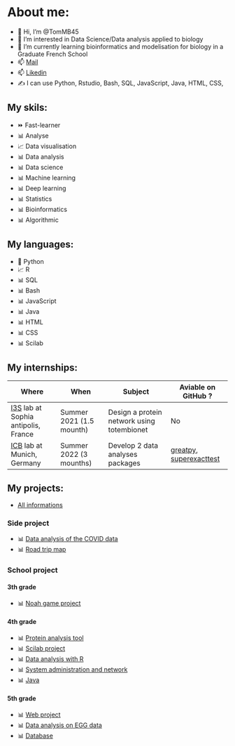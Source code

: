 # About me:
- 👋 Hi, I’m @TomMB45 
- 👀 I’m interested in Data Science/Data analysis applied to biology
- 🌱 I’m currently learning bioinformatics and modelisation for biology in a Graduate French School 
- 📫 [Mail](tom.mauger-birocheau@etu.univ-cotedazur.fr) 
- 📫 [Likedin](https://www.linkedin.com/in/tom-mauger-birocheau-1419981bb/?locale=en_US) 
- ✍️ I can use Python, Rstudio, Bash, SQL, JavaScript, Java, HTML, CSS, 

## My skils:
- ⏩ Fast-learner 
- 📊 Analyse 
- 📈 Data visualisation
- 📊 Data analysis
- 📊 Data science
- 📊 Machine learning
- 📊 Deep learning
- 📊 Statistics
- 📊 Bioinformatics
- 📊 Algorithmic

## My languages:
- 🐍 Python
- 📈 R
- 📊 SQL
- 📊 Bash
- 📊 JavaScript
- 📊 Java
- 📊 HTML
- 📊 CSS
- 📊 Scilab

## My internships: 
| Where | When | Subject | Aviable on GitHub ? |
|-------|------|---------|---------------------|
|[I3S](https://www.i3s.unice.fr/en/sparks-en) lab at Sophia antipolis, France | Summer 2021 (1.5 mounth) | Design a protein network using totembionet | No |
|[ICB](https://backup.helmholtz-munich.de/icb/research/groups/machine-learning/overview/index.html) lab at Munich, Germany | Summer 2022 (3 mounths) | Develop 2 data analyses packages | [greatpy](https://github.com/theislab/greatpy), [superexacttest](https://github.com/theislab/superexacttestpy) |

## My projects:
- [All informations](https://github.com/TomMB45/Perso/blob/main/Code/ReadMe.md) 
### Side project
- 📊 [Data analysis of the COVID data](https://github.com/TomMB45/Perso/tree/main/Code/Side_project/COVID)
- 📊 [Road trip map](https://github.com/TomMB45/Perso/tree/main/Code/Side_project/Trip_rome)

### School project 

#### 3th grade 
- 📊 [Noah game project](https://github.com/TomMB45/Perso/tree/main/Code/School/GB3/S2/Noe_Project) 

#### 4th grade
- 📊 [Protein analysis tool](https://github.com/TomMB45/Perso/tree/main/Code/School/GB4/S1/Projet) 
- 📊 [Scilab project](https://github.com/TomMB45/Perso/tree/main/Code/School/GB4/S2_BIMB/Mod%C3%A9lisation_r%C3%A9seau_bio)
- 📊 [Data analysis with R](https://github.com/TomMB45/Perso/tree/main/Code/School/GB4/S2_BIMB/R/Projet)
- 📊 [System administration and network](https://github.com/TomMB45/Perso/tree/main/Code/School/GB4/S2_BIMB/Sys_Admin)
- 📊 [Java](https://github.com/TomMB45/Perso/tree/main/Code/School/GB4/S2_BIMB/java/Projet)

#### 5th grade
- 📊 [Web project]()
- 📊 [Data analysis on EGG data]() 
- 📊 [Database](https://github.com/TomMB45/Perso/tree/main/Code/School/GB5/S1/BDD)

